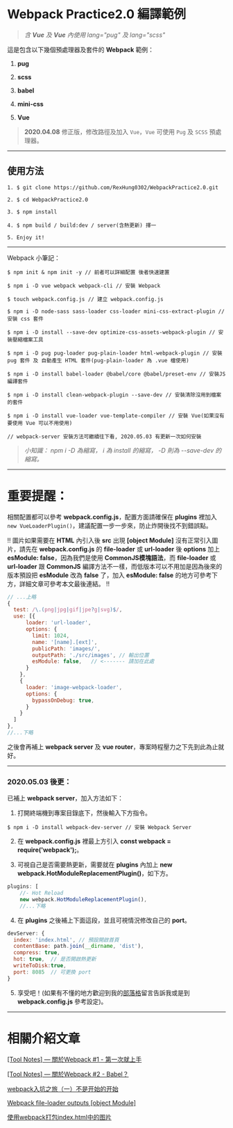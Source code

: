# Webpack Practice2.0 編譯範例
> *含 **Vue** 及 **Vue** 內使用 lang="pug" 及 lang="scss"*

這是包含以下幾個預處理器及套件的 **Webpack** 範例：

1. **pug**

2. **scss**

3. **babel**

4. **mini-css**

5. **Vue**

> **2020.04.08** 修正版，修改路徑及加入 `Vue`，`Vue` 可使用 `Pug` 及 `SCSS` 預處理器。

---

## 使用方法

```
1. $ git clone https://github.com/RexHung0302/WebpackPractice2.0.git

2. $ cd WebpackPractice2.0

3. $ npm install

4. $ npm build / build:dev / server(含熱更新) 擇一

5. Enjoy it!
```

---

Webpack 小筆記：

```
$ npm init & npm init -y // 前者可以詳細配置 後者快速建置

$ npm i -D vue webpack webpack-cli // 安裝 Webpack

$ touch webpack.config.js // 建立 webpack.config.js

$ npm i -D node-sass sass-loader css-loader mini-css-extract-plugin // 安裝 css 套件

$ npm i -D install --save-dev optimize-css-assets-webpack-plugin // 安裝壓縮檔案工具

$ npm i -D pug pug-loader pug-plain-loader html-webpack-plugin // 安裝 pug 套件 及 自動產生 HTML 套件(pug-plain-loader 為 .vue 檔使用)

$ npm i -D install babel-loader @babel/core @babel/preset-env // 安裝JS編譯套件

$ npm i -D install clean-webpack-plugin --save-dev // 安裝清除沒用到檔案的套件

$ npm i -D install vue-loader vue-template-compiler // 安裝 Vue(如果沒有要使用 Vue 可以不用使用)

// webpack-server 安裝方法可繼續往下看, 2020.05.03 有更新一次如何安裝

```

> *小知識： npm i -D 為縮寫， i 為 install 的縮寫， -D 則為 --save-dev 的縮寫。*

---

# 重要提醒：

相關配置都可以參考 **webpack.config.js**，配置方面請確保在 **plugins** 裡加入 `new VueLoaderPlugin()`，建議配置一步一步來，防止炸開後找不到錯誤點。

!! 圖片如果需要在 **HTML** 內引入後 **src** 出現 **[object Module]** 沒有正常引入圖片，請先在 **webpack.config.js** 的 **file-loader** 或 **url-loader** 後 **options** 加上 **esModule: false**，因為我們是使用 **CommonJS模塊語法**，而 **file-loader** 或 **url-loader** 跟 **CommonJS** 編譯方法不一樣，而低版本可以不用加是因為後來的版本預設把 **esModule** 改為 **false** 了，加入 **esModule: false** 的地方可參考下方，詳細文章可參考本文最後連結。 !!

```javascript
// ...上略
{
  test: /\.(png|jpg|gif|jpe?g|svg)$/,
  use: [{
      loader: 'url-loader',
      options: {
        limit: 1024,
        name: '[name].[ext]',
        publicPath: 'images/',
        outputPath: './src/images', // 輸出位置
        esModule: false,   // <------- 請加在此處
      }
    },
    {
      loader: 'image-webpack-loader',
      options: {
        bypassOnDebug: true,
      }
    }
  ]
},
//...下略
```

之後會再補上 **webpack server** 及 **vue router**，專案時程壓力之下先到此為止就好。

---

### 2020.05.03 後更：

已補上 **webpack server**，加入方法如下：

1. 打開終端機到專案目錄底下，然後輸入下方指令。

```
$ npm i -D install webpack-dev-server // 安裝 Webpack Server
```

2. 在 **webpack.config.js** 裡最上方引入 **const webpack = require('webpack');**。

3. 可視自己是否需要熱更新，需要就在 **plugins** 內加上 **new webpack.HotModuleReplacementPlugin()**，如下方。

```javascript
plugins: [
    //- Hot Reload
    new webpack.HotModuleReplacementPlugin(),
    //...下略
```

4. 在 **plugins** 之後補上下面這段，並且可視情況修改自己的 **port**。

```javascript
devServer: {
  index: 'index.html', // 預設開啟首頁
  contentBase: path.join(__dirname, 'dist'),
  compress: true,
  hot: true,  // 是否開啟熱更新
  writeToDisk:true,
  port: 8085  // 可更換 port
}
```

5. 享受吧！(如果有不懂的地方歡迎到我的[部落格](https://rexhung0302.github.io/2020/03/21/20200321/)留言告訴我或是到 **webpack.config.js** 參考設定)。

---

# 相關介紹文章

[[Tool Notes] — 關於Webpack #1 - 第一次就上手](https://rexhung0302.github.io/2019/06/18/20190618/)

[[Tool Notes] — 關於Webpack #2 - Babel？](https://rexhung0302.github.io/2020/03/21/20200321/)

[webpack入坑之旅（一）不是开始的开始](https://blog.guowenfh.com/2016/03/24/vue-webpack-01-base/)

[Webpack file-loader outputs [object Module]](https://stackoverflow.com/questions/59070216/webpack-file-loader-outputs-object-module)

[使用webpack打包index.html中的图片](https://juejin.im/post/5d7752036fb9a06b2a20686f)
